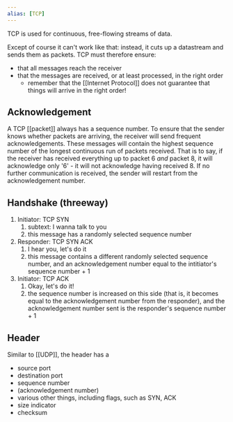 ```yaml
---
alias: [TCP]
---
```

TCP is used for continuous, free-flowing streams of data.

Except of course it can't work like that: instead, it cuts up a datastream and sends them as packets. TCP must therefore ensure:
- that all messages reach the receiver
- that the messages are received, or at least processed, in the right order
	- remember that the [[Internet Protocol]] does not guarantee that things will arrive in the right order!

## Acknowledgement
A TCP [[packet]] always has a sequence number. To ensure that the sender knows whether packets are arriving, the receiver will send frequent acknowledgements. These messages will contain the highest sequence number of the longest continuous run of packets received. That is to say, if the receiver has received everything up to packet 6 _and_ packet 8, it will acknowledge only '6' - it will not acknowledge having received 8. If no further communication is received, the sender will restart from the acknowledgement number.

## Handshake (threeway)
1. Initiator: TCP SYN
	1. subtext: I wanna talk to you
	2. this message has a randomly selected sequence number
2. Responder: TCP SYN ACK
	1. I hear you, let's do it
	2. this message contains a different randomly selected sequence number, and an acknowledgement number equal to the intitiator's sequence number + 1
2. Initiator: TCP ACK
	1. Okay, let's do it!
	2. the sequence number is increased on this side (that is, it becomes equal to the acknowledgement number from the responder), and the acknowledgement number sent is the responder's sequence number + 1

## Header
Similar to [[UDP]], the header has a
- source port
- destination port
- sequence number
- (acknowledgement number)
- various other things, including flags, such as SYN, ACK
- size indicator
- checksum